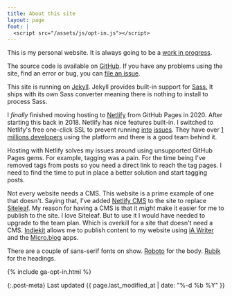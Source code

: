 ```yaml
---
title: About this site
layout: page
foot: |
  <script src="/assets/js/opt-in.js"></script>
---
```


This is my personal website. It is always going to be a [work in progress](/blog/work-in-progress-part-two/).

The source code is available on [GitHub](https://github.com/darylshaw/darylshaw.co.uk). If you have any problems using the site, find an error or bug, you can [file an issue](https://github.com/darylshaw/darylshaw.co.uk/issues).

This site is running on [Jekyll](https://jekyllrb.com/). Jekyll provides built-in support for [Sass.](https://sass-lang.com/) It ships with its own Sass converter meaning there is nothing to install to process Sass.

I _finally_ finished moving hosting to [Netlify](https://www.netlify.com/) from GitHub Pages in 2020. After starting this back in 2018. Netlify has nice features built-in. I switched to Netlify's free one-click SSL to prevent running [into](https://community.netlify.com/t/common-issue-why-not-proxy-to-netlify/8869) [issues](https://community.netlify.com/t/common-issue-why-isn-t-my-ssl-certificate-provisioning-automatically-with-cloudflare-netlify-are-there-other-problems-with-using-cloudflare-in-front-of-netlify/138). They have over [1 millions developers](https://million-devs.netlify.com/) using the platform and there is a good team behind it.

Hosting with Netlify solves my issues around using unsupported GitHub Pages gems. For example, tagging was a pain. For the time being I've removed tags from posts so you need a direct link to reach the tag pages. I need to find the time to put in place a better solution and start tagging posts.

Not every website needs a CMS. This website is a prime example of one that doesn't. Saying that, I've added [Netlify CMS](https://www.netlifycms.org/) to the site to replace [Siteleaf](https://www.siteleaf.com/?via=daryl). My reason for having a CMS is that it _might_ make it easier for me to publish to the site. I love Siteleaf. But to use it I would have needed to upgrade to the team plan. Which is overkill for a site that doesn't need a CMS. [Indiekit](https://getindiekit.com/) allows me to publish content to my website using [iA Writer](https://ia.net/writer) and the [Micro.blog](https://micro.blog/) apps.

There are a couple of sans-serif fonts on show. [Roboto](https://fonts.google.com/specimen/Roboto) for the body. [Rubik](https://fonts.google.com/specimen/Rubik) for the headings.

{% include ga-opt-in.html %}

{:.post-meta}
Last updated {{ page.last_modified_at | date: "%-d %b %Y" }}
